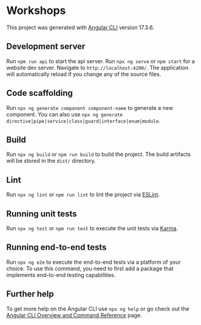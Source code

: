 # Workshops

This project was generated with [Angular CLI](https://github.com/angular/angular-cli) version 17.3.6.

## Development server

Run `npm run api` to start the api server. Run `npx ng serve` or `npm start` for a website dev server. Navigate to `http://localhost:4200/`. The application will automatically reload if you change any of the source files.

## Code scaffolding

Run `npx ng generate component component-name` to generate a new component. You can also use `npx ng generate directive|pipe|service|class|guard|interface|enum|module`.

## Build

Run `npx ng build` or `npm run build` to build the project. The build artifacts will be stored in the `dist/` directory.

## Lint

Run `npx ng lint` or `npm run lint` to lint the project via [ESLint](https://eslint.org/).

## Running unit tests

Run `npx ng test` or `npm run test` to execute the unit tests via [Karma](https://karma-runner.github.io).

## Running end-to-end tests

Run `npx ng e2e` to execute the end-to-end tests via a platform of your choice. To use this command, you need to first add a package that implements end-to-end testing capabilities.

## Further help

To get more help on the Angular CLI use `npx ng help` or go check out the [Angular CLI Overview and Command Reference](https://angular.io/cli) page.
